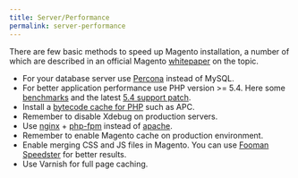 ```yaml
---
title: Server/Performance
permalink: server-performance
---
```


There are few basic methods to speed up Magento installation, a number of which are described in an official Magento [whitepaper](http://www.slideshare.net/quartsoft/optimizing-magento-for-peak-performance?ref=http://quartsoft.com/blog/201211/improving-performance-of-magento-store) on the topic.

* For your database server use [Percona](http://www.percona.com/software/percona-server) instead of MySQL.
* For better application performance use PHP version >= 5.4. Here some [benchmarks](http://www.eschrade.com/page/magento-performance-on-php-5-3-5-4-and-5-5rc3/) and the latest [5.4 support patch](http://magento.com/blog/magento-news/magento-now-supports-php-54).
* Install a [bytecode cache for PHP](http://www.phptherightway.com/#bytecode_cache) such as APC.
* Remember to disable Xdebug on production servers.
* Use [nginx](http://nginx.org/) + [php-fpm](http://php-fpm.org/) instead of [apache](https://httpd.apache.org/).
* Remember to enable Magento cache on production environment. 
* Enable merging CSS and JS files in Magento. You can use [Fooman Speedster](http://www.magentocommerce.com/magento-connect/fooman-speedster.html) for better results.
* Use Varnish for full page caching.
